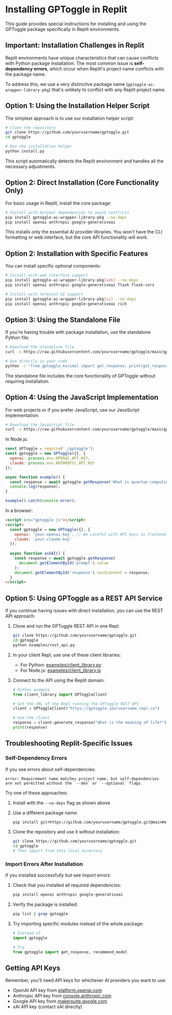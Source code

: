 # Installing GPToggle in Replit

This guide provides special instructions for installing and using the GPToggle package specifically in Replit environments.

## Important: Installation Challenges in Replit

Replit environments have unique characteristics that can cause conflicts with Python package installation. The most common issue is **self-dependency errors**, which occur when Replit's project name conflicts with the package name.

To address this, we use a very distinctive package name (`gptoggle-ai-wrapper-library-pkg`) that's unlikely to conflict with any Replit project name.

## Option 1: Using the Installation Helper Script

The simplest approach is to use our installation helper script:

```bash
# Clone the repository
git clone https://github.com/yourusername/gptoggle.git
cd gptoggle

# Run the installation helper
python install.py
```

This script automatically detects the Replit environment and handles all the necessary adjustments.

## Option 2: Direct Installation (Core Functionality Only)

For basic usage in Replit, install the core package:

```bash
# Install with minimal dependencies to avoid conflicts
pip install gptoggle-ai-wrapper-library-pkg --no-deps
pip install openai anthropic google-generativeai
```

This installs only the essential AI provider libraries. You won't have the CLI formatting or web interface, but the core API functionality will work.

## Option 2: Installation with Specific Features

You can install specific optional components:

```bash
# Install with web interface support
pip install gptoggle-ai-wrapper-library-pkg[web] --no-deps
pip install openai anthropic google-generativeai flask flask-cors

# Install with terminal UI support
pip install gptoggle-ai-wrapper-library-pkg[ui] --no-deps
pip install openai anthropic google-generativeai rich
```

## Option 3: Using the Standalone File

If you're having trouble with package installation, use the standalone Python file:

```bash
# Download the standalone file
curl -s https://raw.githubusercontent.com/yourusername/gptoggle/main/gptoggle_minimal.py -o gptoggle_minimal.py

# Use directly in your code
python -c "from gptoggle_minimal import get_response; print(get_response('Hello, world!'))"
```

The standalone file includes the core functionality of GPToggle without requiring installation.

## Option 4: Using the JavaScript Implementation

For web projects or if you prefer JavaScript, use our JavaScript implementation:

```bash
# Download the JavaScript file
curl -s https://raw.githubusercontent.com/yourusername/gptoggle/main/gptoggle.js -o gptoggle.js
```

In Node.js:
```javascript
const GPToggle = require('./gptoggle');
const gptoggle = new GPToggle({}, {
  openai: process.env.OPENAI_API_KEY,
  claude: process.env.ANTHROPIC_API_KEY
});

async function example() {
  const response = await gptoggle.getResponse('What is quantum computing?');
  console.log(response);
}

example().catch(console.error);
```

In a browser:
```html
<script src="gptoggle.js"></script>
<script>
  const gptoggle = new GPToggle({}, {
    openai: 'your-openai-key', // Be careful with API keys in frontend code!
    claude: 'your-claude-key'
  });
  
  async function askAI() {
    const response = await gptoggle.getResponse(
      document.getElementById('prompt').value
    );
    document.getElementById('response').textContent = response;
  }
</script>
```

## Option 5: Using GPToggle as a REST API Service

If you continue having issues with direct installation, you can use the REST API approach:

1. Clone and run the GPToggle REST API in one Repl:
   ```bash
   git clone https://github.com/yourusername/gptoggle.git
   cd gptoggle
   python examples/rest_api.py
   ```

2. In your client Repl, use one of these client libraries:
   - For Python: [examples/client_library.py](examples/client_library.py)
   - For Node.js: [examples/client_library.js](examples/client_library.js)

3. Connect to the API using the Replit domain:
   ```python
   # Python example
   from client_library import GPToggleClient
   
   # Get the URL of the Repl running the GPToggle REST API
   client = GPToggleClient("https://gptoggle.yourusername.repl.co")
   
   # Use the client
   response = client.generate_response("What is the meaning of life?")
   print(response)
   ```

## Troubleshooting Replit-Specific Issues

### Self-Dependency Errors

If you see errors about self-dependencies:

```
error: Requirement name matches project name, but self-dependencies are not permitted without the `--dev` or `--optional` flags.
```

Try one of these approaches:

1. Install with the `--no-deps` flag as shown above

2. Use a different package name:
   ```bash
   pip install git+https://github.com/yourusername/gptoggle.git@main#egg=gptoggle-ai-wrapper-library-pkg --no-deps
   ```

3. Clone the repository and use it without installation:
   ```bash
   git clone https://github.com/yourusername/gptoggle.git
   cd gptoggle
   # Then import from this local directory
   ```

### Import Errors After Installation

If you installed successfully but see import errors:

1. Check that you installed all required dependencies:
   ```bash
   pip install openai anthropic google-generativeai
   ```

2. Verify the package is installed:
   ```bash
   pip list | grep gptoggle
   ```

3. Try importing specific modules instead of the whole package:
   ```python
   # Instead of 
   import gptoggle
   
   # Try
   from gptoggle import get_response, recommend_model
   ```

## Getting API Keys

Remember, you'll need API keys for whichever AI providers you want to use:

- OpenAI API key from [platform.openai.com](https://platform.openai.com/api-keys)
- Anthropic API key from [console.anthropic.com](https://console.anthropic.com/)
- Google API key from [makersuite.google.com](https://makersuite.google.com/)
- xAI API key (contact xAI directly)